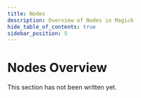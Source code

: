 ```yaml
---
title: Nodes
description: Overview of Nodes in Magick
hide_table_of_contents: true
sidebar_position: 5
---
```


# Nodes Overview

This section has not been written yet.
